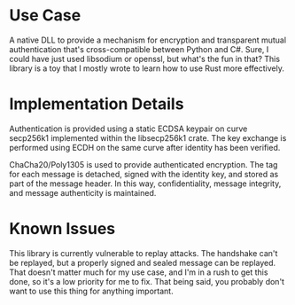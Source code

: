 # Use Case
A native DLL to provide a mechanism for encryption and transparent mutual authentication that's cross-compatible between Python and C#. Sure, I could have just used libsodium or openssl, but what's the fun in that? This library is a toy that I mostly wrote to learn how to use Rust more effectively.

# Implementation Details
Authentication is provided using a static ECDSA keypair on curve secp256k1 implemented within the libsecp256k1 crate. The key exchange is performed using ECDH on the same curve after identity has been verified.

ChaCha20/Poly1305 is used to provide authenticated encryption.  The tag for each message is detached, signed with the identity key, and stored as part of the message header.  In this way, confidentiality, message integrity, and message authenticity is maintained.

# Known Issues
This library is currently vulnerable to replay attacks.  The handshake can't be replayed, but a properly signed and sealed message can be replayed.  That doesn't matter much for my use case, and I'm in a rush to get this done, so it's a low priority for me to fix.  That being said, you probably don't want to use this thing for anything important.
